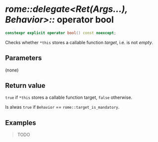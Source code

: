 # _rome::delegate<Ret(Args...), Behavior>::_ **operator bool**

```cpp
constexpr explicit operator bool() const noexcept;
```

Checks whether `*this` stores a callable function _target_, i.e. is not _empty_.

## Parameters

(none)

## Return value

`true` if `*this` stores a callable function target, `false` otherwise.

Is alwas `true` if `Behavior` == `rome::target_is_mandatory`.

## Examples

> TODO
